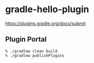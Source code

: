 # gradle-hello-plugin

https://plugins.gradle.org/docs/submit  

## Plugin Portal
```
% ./gradlew clean build
% ./gradlew publishPlugins
```
